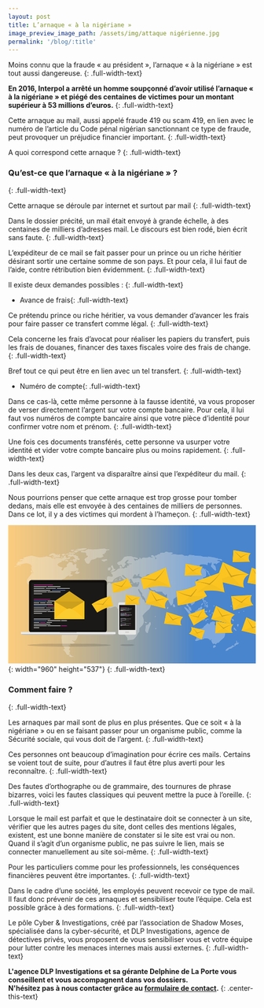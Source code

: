 ```yaml
---
layout: post
title: L’arnaque « à la nigériane »
image_preview_image_path: /assets/img/attaque nigérienne.jpg
permalink: '/blog/:title'
---
```


Moins connu que la fraude &laquo; au pr&eacute;sident &raquo;, l’arnaque &laquo; &agrave; la nig&eacute;riane &raquo; est tout aussi dangereuse.
{: .full-width-text}

**En 2016, Interpol a arr&ecirc;t&eacute; un homme soup&ccedil;onn&eacute; d’avoir utilis&eacute; l’arnaque &laquo; &agrave; la nig&eacute;riane &raquo; et pi&eacute;g&eacute; des centaines de victimes pour un montant sup&eacute;rieur &agrave; 53 millions d’euros.**
{: .full-width-text}

Cette arnaque au mail, aussi appel&eacute; fraude 419 ou scam 419, en lien avec le num&eacute;ro de l’article du Code p&eacute;nal nig&eacute;rian sanctionnant ce type de fraude, peut provoquer un pr&eacute;judice financier important.
{: .full-width-text}

A quoi correspond cette arnaque ?
{: .full-width-text}

### Qu’est-ce que l’arnaque &laquo; &agrave; la nig&eacute;riane &raquo; ?
{: .full-width-text}

Cette arnaque se d&eacute;roule par internet et surtout par mail
{: .full-width-text}

Dans le dossier pr&eacute;cit&eacute;, un mail &eacute;tait envoy&eacute; &agrave; grande &eacute;chelle, &agrave; des centaines de milliers d’adresses mail. Le discours est bien rod&eacute;, bien &eacute;crit sans faute.
{: .full-width-text}

L’exp&eacute;diteur de ce mail se fait passer pour un prince ou un riche h&eacute;ritier d&eacute;sirant sortir une certaine somme de son pays. Et pour cela, il lui faut de l’aide, contre r&eacute;tribution bien &eacute;videmment.
{: .full-width-text}

Il existe deux demandes possibles :
{: .full-width-text}

* Avance de frais\{: .full-width-text\}

Ce pr&eacute;tendu prince ou riche h&eacute;ritier, va vous demander d’avancer les frais pour faire passer ce transfert comme l&eacute;gal.
{: .full-width-text}

Cela concerne les frais d’avocat pour r&eacute;aliser les papiers du transfert, puis les frais de douanes, financer des taxes fiscales voire des frais de change.
{: .full-width-text}

Bref tout ce qui peut &ecirc;tre en lien avec un tel transfert.
{: .full-width-text}

* Num&eacute;ro de compte\{: .full-width-text\}

Dans ce cas-l&agrave;, cette m&ecirc;me personne &agrave; la fausse identit&eacute;, va vous proposer de verser directement l’argent sur votre compte bancaire. Pour cela, il lui faut vos num&eacute;ros de compte bancaire ainsi que votre pi&egrave;ce d’identit&eacute; pour confirmer votre nom et pr&eacute;nom.
{: .full-width-text}

Une fois ces documents transf&eacute;r&eacute;s, cette personne va usurper votre identit&eacute; et vider votre compte bancaire plus ou moins rapidement.
{: .full-width-text}

Dans les deux cas, l’argent va dispara&icirc;tre ainsi que l’exp&eacute;diteur du mail.
{: .full-width-text}

Nous pourrions penser que cette arnaque est trop grosse pour tomber dedans, mais elle est envoy&eacute;e &agrave; des centaines de milliers de personnes. Dans ce lot, il y a des victimes qui mordent &agrave; l’hame&ccedil;on.
{: .full-width-text}

![](/assets/img/mail.png){: width="960" height="537"}
{: .full-width-text}

### Comment faire ?
{: .full-width-text}

Les arnaques par mail sont de plus en plus pr&eacute;sentes. Que ce soit &laquo; &agrave; la nig&eacute;riane &raquo; ou en se faisant passer pour un organisme public, comme la S&eacute;curit&eacute; sociale, qui vous doit de l’argent.
{: .full-width-text}

Ces personnes ont beaucoup d’imagination pour &eacute;crire ces mails. Certains se voient tout de suite, pour d’autres il faut &ecirc;tre plus averti pour les reconna&icirc;tre.
{: .full-width-text}

Des fautes d’orthographe ou de grammaire, des tournures de phrase bizarres, voici les fautes classiques qui peuvent mettre la puce &agrave; l’oreille.
{: .full-width-text}

Lorsque le mail est parfait et que le destinataire doit se connecter &agrave; un site, v&eacute;rifier que les autres pages du site, dont celles des mentions l&eacute;gales, existent, est une bonne mani&egrave;re de constater si le site est vrai ou non. Quand il s’agit d’un organisme public, ne pas suivre le lien, mais se connecter manuellement au site soi-m&ecirc;me.
{: .full-width-text}

Pour les particuliers comme pour les professionnels, les cons&eacute;quences financi&egrave;res peuvent &ecirc;tre importantes.
{: .full-width-text}

Dans le cadre d’une soci&eacute;t&eacute;, les employ&eacute;s peuvent recevoir ce type de mail. Il faut donc pr&eacute;venir de ces arnaques et sensibiliser toute l’&eacute;quipe. Cela est possible gr&acirc;ce &agrave; des formations.
{: .full-width-text}

Le p&ocirc;le Cyber & Investigations, cr&eacute;&eacute; par l’association de Shadow Moses, sp&eacute;cialis&eacute;e dans la cyber-s&eacute;curit&eacute;, et DLP Investigations, agence de d&eacute;tectives priv&eacute;s, vous proposent de vous sensibiliser vous et votre &eacute;quipe pour lutter contre les menaces internes mais aussi externes.
{: .full-width-text}

**L'agence DLP Investigations et sa g&eacute;rante Delphine de La Porte vous conseillent et vous accompagnent dans vos dossiers.<br>N'h&eacute;sitez pas &agrave; nous contacter gr&acirc;ce au [formulaire de contact](https://dlp-investigations.fr/#contact).**
{: .center-this-text}